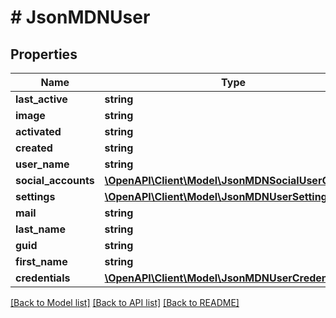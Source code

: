 # # JsonMDNUser

## Properties

Name | Type | Description | Notes
------------ | ------------- | ------------- | -------------
**last_active** | **string** |  | [optional]
**image** | **string** |  | [optional]
**activated** | **string** |  | [optional]
**created** | **string** |  | [optional]
**user_name** | **string** |  | [optional]
**social_accounts** | [**\OpenAPI\Client\Model\JsonMDNSocialUserObject[]**](JsonMDNSocialUserObject.md) |  | [optional]
**settings** | [**\OpenAPI\Client\Model\JsonMDNUserSetting[]**](JsonMDNUserSetting.md) |  | [optional]
**mail** | **string** |  | [optional]
**last_name** | **string** |  | [optional]
**guid** | **string** |  | [optional]
**first_name** | **string** |  | [optional]
**credentials** | [**\OpenAPI\Client\Model\JsonMDNUserCredentials**](JsonMDNUserCredentials.md) |  | [optional]

[[Back to Model list]](../../README.md#models) [[Back to API list]](../../README.md#endpoints) [[Back to README]](../../README.md)
